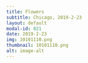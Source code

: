 ```yaml
---
title: Flowers
subtitle: Chicago, 2019-2-23
layout: default
modal-id: 821
date: 2019-2-23
img: 10101110.png
thumbnail: 10101110.png
alt: image-alt
---
```

